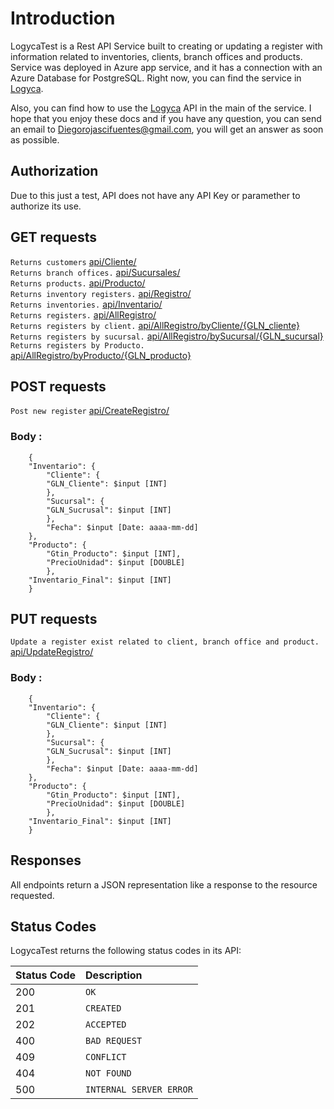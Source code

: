 # Introduction

LogycaTest is a Rest API Service built to creating or updating a register with information related to inventories, clients, branch offices and products. Service was deployed in Azure app service, and it has a connection with an Azure Database for PostgreSQL. Right now, you can find the service in [Logyca](https://logycatestapi.azurewebsites.net/). 

Also, you can find how to use the [Logyca](https://logycatestapi.azurewebsites.net/) API in the main of the service. I hope that you enjoy these docs and if you have any question, you can send an email to Diegorojascifuentes@gmail.com, you will get an answer 
as soon as possible.

## Authorization

Due to this just a test, API does not have  any API Key or paramether to authorize its use.  

## GET requests
`Returns customers` [api/Cliente/](https://logycatestapi.azurewebsites.net/api/Cliente/) <br/>
`Returns branch offices.` [api/Sucursales/](https://logycatestapi.azurewebsites.net/api/Sucursales/) <br/>
`Returns products.` [api/Producto/](https://logycatestapi.azurewebsites.net/api/Producto/) <br/>
`Returns inventory registers.` [api/Registro/](https://logycatestapi.azurewebsites.net/api/Registro/) <br/>
`Returns inventories.` [api/Inventario/](https://logycatestapi.azurewebsites.net/api/Inventario/) <br/>
`Returns registers.` [api/AllRegistro/](https://logycatestapi.azurewebsites.net/api/AllRegistro/) <br/>
`Returns registers by client.` [api/AllRegistro/byCliente/{GLN_cliente}](https://logycatestapi.azurewebsites.net/api/AllRegistro/byCliente/{GLN_cliente}) <br/>
`Returns registers by sucursal.` [api/AllRegistro/bySucursal/{GLN_sucursal}](https://logycatestapi.azurewebsites.net/api/AllRegistro/bySucursal/{GLN_sucursal}) <br/>
`Returns registers by Producto.` [api/AllRegistro/byProducto/{GLN_producto}](https://logycatestapi.azurewebsites.net/api/AllRegistro/byProducto/{GLN_producto}) <br/>

## POST requests
`Post new register` [api/CreateRegistro/](https://logycatestapi.azurewebsites.net/api/CreateRegistro/) <br/>
### Body :
```body
    {
    "Inventario": {
        "Cliente": {
        "GLN_Cliente": $input [INT]
        },
        "Sucursal": {
        "GLN_Sucrusal": $input [INT]
        },
        "Fecha": $input [Date: aaaa-mm-dd]
    },
    "Producto": {
        "Gtin_Producto": $input [INT],
        "PrecioUnidad": $input [DOUBLE]
        },
    "Inventario_Final": $input [INT]
    }
```
## PUT requests
`Update a register exist related to client, branch office and product.` [api/UpdateRegistro/](https://logycatestapi.azurewebsites.net/api/UpdateRegistro/) <br/>
### Body :
```body
    {
    "Inventario": {
        "Cliente": {
        "GLN_Cliente": $input [INT]
        },
        "Sucursal": {
        "GLN_Sucrusal": $input [INT]
        },
        "Fecha": $input [Date: aaaa-mm-dd]
    },
    "Producto": {
        "Gtin_Producto": $input [INT],
        "PrecioUnidad": $input [DOUBLE]
        },
    "Inventario_Final": $input [INT]
    }
```

## Responses

All endpoints return a JSON  representation like a response to the resource requested.

## Status Codes

LogycaTest returns the following status codes in its API:

| Status Code | Description |
| :--- | :--- |
| 200 | `OK` | Request completed.|
| 201 | `CREATED` | New register  has been created. |
| 202 | `ACCEPTED` | Register has been updated. |
| 400 | `BAD REQUEST` | There is a problem with the body request. | 
| 409 | `CONFLICT` | Register exists, PUT request have to be used to update the register. | 
| 404 | `NOT FOUND` | Register does not exist. |
| 500 | `INTERNAL SERVER ERROR` | There is a problem with the server. | 